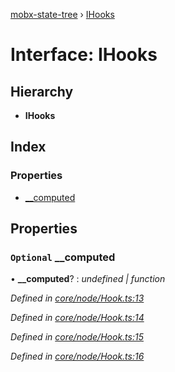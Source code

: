 [mobx-state-tree](../README.md) › [IHooks](ihooks.md)

# Interface: IHooks

## Hierarchy

* **IHooks**

## Index

### Properties

* [__computed](ihooks.md#optional-__computed)

## Properties

### `Optional` __computed

• **__computed**? : *undefined | function*

*Defined in [core/node/Hook.ts:13](https://github.com/mobxjs/mobx-state-tree/blob/6b966be0/packages/mobx-state-tree/src/core/node/Hook.ts#L13)*

*Defined in [core/node/Hook.ts:14](https://github.com/mobxjs/mobx-state-tree/blob/6b966be0/packages/mobx-state-tree/src/core/node/Hook.ts#L14)*

*Defined in [core/node/Hook.ts:15](https://github.com/mobxjs/mobx-state-tree/blob/6b966be0/packages/mobx-state-tree/src/core/node/Hook.ts#L15)*

*Defined in [core/node/Hook.ts:16](https://github.com/mobxjs/mobx-state-tree/blob/6b966be0/packages/mobx-state-tree/src/core/node/Hook.ts#L16)*
